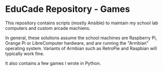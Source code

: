 # EduCade Repository - Games

This repository contains scripts (mostly Ansible) to maintain my school lab computers and custom arcade machiens.

In general, these solutions assume the school machines are Raspberry Pi, Orange Pi or LibreComputer hardware, and are running the "Armbian" operating system. Variants of Armbian such as RetroPie and Raspbian will typically work fine.

It also contains a few games I wrote in Python.
